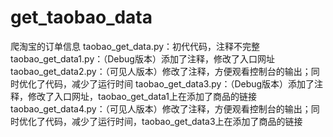 # get_taobao_data
爬淘宝的订单信息
taobao_get_data.py：初代代码，注释不完整
taobao_get_data1.py：（Debug版本）添加了注释，修改了入口网址
taobao_get_data2.py：（可见人版本）修改了注释，方便观看控制台的输出；同时优化了代码，减少了运行时间
taobao_get_data3.py：（Debug版本）添加了注释，修改了入口网址，taobao_get_data1上在添加了商品的链接
taobao_get_data4.py：（可见人版本）修改了注释，方便观看控制台的输出；同时优化了代码，减少了运行时间，taobao_get_data3上在添加了商品的链接

